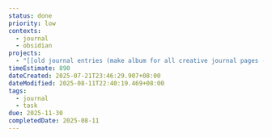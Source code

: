 ```yaml
---
status: done
priority: low
contexts:
  - journal
  - obsidian
projects:
  - "[[old journal entries (make album for all creative journal pages - INCLUDE ALL PAGES)]]"
timeEstimate: 890
dateCreated: 2025-07-21T23:46:29.907+08:00
dateModified: 2025-08-11T22:40:19.469+08:00
tags:
  - journal
  - task
due: 2025-11-30
completedDate: 2025-08-11
---
```


